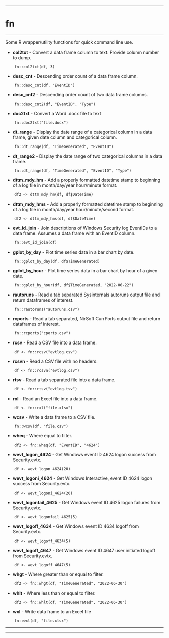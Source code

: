 
***

# fn

***

Some R wrapper/utility functions for quick command line use.

* **col2txt** - Convert a data frame column to text.  Provide column number to dump.

```
    fn::col2txt(df, 3)
```

* **desc_cnt** - Descending order count of a data frame column.

```
    fn::desc_cnt(df, "EventID")
```

* **desc_cnt2** - Descending order count of two data frame columns.

```
    fn::desc_cnt2(df, "EventID", "Type")
```

* **doc2txt** - Convert a Word .docx file to text

```
    fn::doc2txt("file.docx")
```

* **dt_range** - Display the date range of a categorical column in a data frame, given date column and categorical column.

```
    fn::dt_range(df, "TimeGenerated", "EventID")
```

* **dt_range2** - Display the date range of two categorical columns in a data frame.

```
    fn::dt_range(df, "TimeGenerated", "EventID", "Type")
```

* **dttm_mdy_hm** - Add a properly formatted datetime stamp to beginning of a log file in month/day/year hour/minute format. 

```
    df2 <- dttm_mdy_hm(df, df$DateTime)
```

* **dttm_mdy_hms** - Add a properly formatted datetime stamp to beginning of a log file in month/day/year hour/minute/second format. 

```
    df2 <- dttm_mdy_hms(df, df$DateTime)
```

* **evt_id_join** - Join descriptions of Windows Security log EventIDs to a data frame.  Assumes a data frame with an EventID column.

```
    fn::evt_id_join(df)
```

* **gplot_by_day** - Plot time series data in a bar chart by date.

```
    fn::gplot_by_day(df, df$TimeGenerated)    
```

* **gplot_by_hour** - Plot time series data in a bar chart by hour of a given date.

```
    fn::gplot_by_hour(df, df$TimeGenerated, "2022-06-22")
```

* **rautoruns** - Read a tab separated Sysinternals autoruns output file and return dataframes of interest.  

```
    fn::rautoruns("autoruns.csv")
```

* **rcports** - Read a tab separated, NirSoft CurrPorts output file and return dataframes of interest.  

```
    fn::rcports("cports.csv")
```

* **rcsv** - Read a CSV file into a data frame.  

```
    df <- fn::rcsv("evtlog.csv")
```

* **rcsvn** - Read a CSV file with no headers.  

```
    df <- fn::rcsvn("evtlog.csv")
```

* **rtsv** - Read a tab separated file into a data frame.  

```
    df <- fn::rtsv("evtlog.tsv")
```

* **rxl** - Read an Excel file into a data frame.

```
    df <- fn::rxl("file.xlsx")
```

* **wcsv** - Write a data frame to a CSV file.

```
    fn::wcsv(df, "file.csv")
```

* **wheq** - Where equal to filter.

```
    df2 <- fn::wheq(df, "EventID", "4624")
```

* **wevt_logon_4624** - Get Windows event ID 4624 logon success from Security.evtx.

```
    df <- wevt_logon_4624(20)
```

* **wevt_logoni_4624** - Get Windows Interactive, event ID 4624 logon success from Security.evtx.

```
    df <- wevt_logoni_4624(20)
```

* **wevt_logonfail_4625** - Get Windows event ID 4625 logon failures from Security.evtx.

```
    df <- wevt_logonfail_4625(5)
```

* **wevt_logoff_4634** - Get Windows event ID 4634 logoff from Security.evtx.

```
    df <- wevt_logoff_4634(5)
```

* **wevt_logoff_4647** - Get Windows event ID 4647 user initiated logoff from Security.evtx.

```
    df <- wevt_logoff_4647(5)
```

* **whgt** - Where greater than or equal to filter. 

```
    df2 <- fn::whgt(df, "TimeGenerated", "2022-06-30")
```

* **whlt** - Where less than or equal to filter.

```
    df2 <- fn::whlt(df, "TimeGenerated", "2022-06-30")
```

* **wxl** - Write data frame to an Excel file

```
    fn::wxl(df, "file.xlsx")
```


***
***
